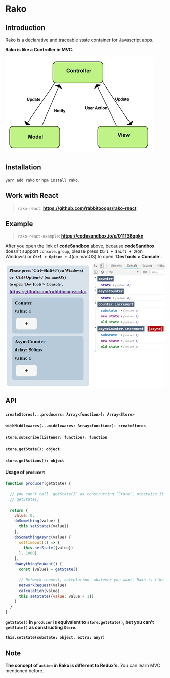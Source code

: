 # Rako



## Introduction

Rako is a declarative and traceable state container for Javascript apps.

**Rako is like a Controller in MVC.**

![mvc](./imgs/mvc.png)



## Installation

`yarn add rako` or `npm install rako`.



## Work with React

> `rako-react`: **https://github.com/rabbitooops/rako-react**



## Example

> `rako-react-example`: **https://codesandbox.io/s/011136qpkn**

After you open the link of **codeSandbox** above, because **codeSandbox** doesn't support `console.group`, please press **`Ctrl + Shift + J`**(on Windows) or **`Ctrl + Option + J`**(on macOS) to open **\`DevTools > Console\`**.

![example](./imgs/example.png)



## API

#### `createStores(...producers: Array<function>): Array<Store>`

#### `withMiddlewares(...middlewares: Array<function>): createStores`

#### `store.subscribe(listener: function): function`

#### `store.getState(): object`

#### `store.getActions(): object`


#### Usage of `producer`:

```js
function producer(getState) {

  // you can't call `getState()` as constructing `Store`, otherwise it will cause an error.
  // getState()

  return {
    value: 0,
    doSomething(value) {
      this.setState({value})
    },
    doSomethingAsync(value) {
      setTimeout(() => {
        this.setState({value})
      }, 1000)
    },
    doAnythingYouWant() {
      const {value} = getState()

      // Network request, calculation, whatever you want, Rako is like a Controller in MVC.
      networkRequest(value)
      calculation(value)
      this.setState({value: value + 1})
    }
  }
}
```

**`getState()` in `producer` is equivalent to `store.getState()`, but you can't `getState()` as constructing `Store`.**

**`this.setState(substate: object, extra: any?)`**



## Note

**The concept of `action` in Rako is different to Redux's.** You can learn MVC mentioned before.
